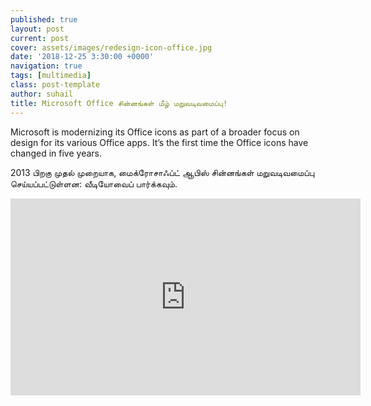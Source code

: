 ```yaml
---
published: true
layout: post
current: post
cover: assets/images/redesign-icon-office.jpg
date: '2018-12-25 3:30:00 +0000'
navigation: true
tags: [multimedia]
class: post-template
author: suhail
title: Microsoft Office சின்னங்கள் மீழ் மறுவடிவமைப்பு!
---
```

Microsoft is modernizing its Office icons as part of a broader focus on design for its various Office apps. It’s the first time the Office icons have changed in five years.

2013 பிறகு முதல் முறையாக, மைக்ரோசாஃப்ட் ஆபிஸ் சின்னங்கள் மறுவடிவமைப்பு செய்யப்பட்டுள்ளன: வீடியோவைப் பார்க்கவும்.

<iframe width="560" height="315" src="https://www.youtube.com/embed/YplAU5myNP4?rel=0&amp;showinfo=0" frameborder="0" allowfullscreen></iframe>